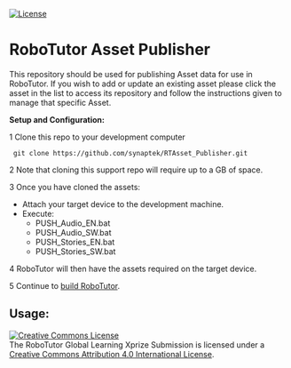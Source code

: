 [![License](https://img.shields.io/badge/License-Apache%202.0-blue.svg)](https://opensource.org/licenses/Apache-2.0)

# **RoboTutor Asset Publisher**


This repository should be used for publishing Asset data for use in RoboTutor.  If you wish to add or update an existing asset please click the asset in the list to access its repository and follow the instructions given to manage that specific Asset.


**Setup and Configuration:**

1 Clone this repo to your development computer

```
 git clone https://github.com/synaptek/RTAsset_Publisher.git
```

2 Note that cloning this support repo will require up to a GB of space.

3 Once you have cloned the assets:
  * Attach your target device to the development machine.
  * Execute:
     * PUSH_Audio_EN.bat 
     * PUSH_Audio_SW.bat 
     * PUSH_Stories_EN.bat 
     * PUSH_Stories_SW.bat 

4 RoboTutor will then have the assets required on the target device.

5 Continue to [build RoboTutor](https://github.com/synaptek/RoboTutor).



## **Usage:**

<a rel="license" href="http://creativecommons.org/licenses/by/4.0/"><img alt="Creative Commons License" style="border-width:0" src="https://i.creativecommons.org/l/by/4.0/88x31.png" /></a><br />The RoboTutor Global Learning Xprize Submission</span> is licensed under a <a rel="license" href="http://creativecommons.org/licenses/by/4.0/">Creative Commons Attribution 4.0 International License</a>.
